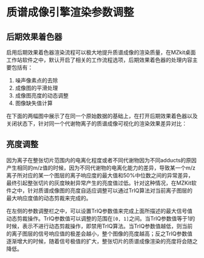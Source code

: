 # 质谱成像引擎渲染参数调整

<!-- 2023-05-25 -->

## 后期效果着色器

启用后期效果着色器渲染流程可以极大地提升质谱成像的渲染质量，在MZkit桌面工作站软件之中，默认开启了相关的工作流程选项，后期效果着色器的处理内容主要包括有：

1. 噪声像素点的去除
2. 成像图的平滑处理
3. 成像图亮度的动态调整
4. 图像缺失值计算

在下面的两幅图中展示了在同一个原始数据的基础上，在打开后期效果着色器以及关闭状态下，针对同一个代谢物离子的质谱成像可视化的渲染效果差异对比：


## 亮度调整

因为离子在整张切片范围内的电离化程度或者不同代谢物因为不同adducts的原因产生相同的m/z值的时候，因为不同代谢物的电离化能力的差异，导致某一个m/z离子所对应的某一个图层的离子响应度的最大值和50%中位数之间的异常差异，最终引起整张切片的灰度映射异常产生的亮度值过低。针对这种情况，在MZKit软件之中，针对质谱成像图的亮度自适应调整可以通过TrIQ算法对当前离子图层的最大响应度值的动态剪裁来完成的。

在左侧的参数调整栏之中，可以设置TrIQ参数值来完成上面所描述的最大信号值动态剪裁操作。TrIQ参数值可以调整的范围在``[0, 1]``之间。当TrIQ参数值等于1的时候，表示不进行动态剪裁操作，即禁用TrIQ算法。当TrIQ参数值越低，则当前的离子图层的信号响应值的极差会越小，整个图像的亮度越高；反之TrIQ参数值逐渐增大的时候，随着信号极值的扩大，整张切片的质谱成像渲染的亮度将会随之降低。